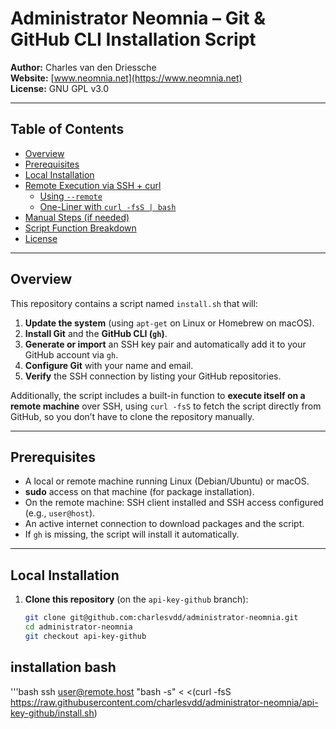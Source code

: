 # Administrator Neomnia – Git & GitHub CLI Installation Script

**Author:** Charles van den Driessche  
**Website:** [www.neomnia.net](https://www.neomnia.net)  
**License:** GNU GPL v3.0  

---

## Table of Contents

- [Overview](#overview)  
- [Prerequisites](#prerequisites)  
- [Local Installation](#local-installation)  
- [Remote Execution via SSH + curl](#remote-execution-via-ssh--curl)  
  - [Using `--remote`](#using--remote)  
  - [One-Liner with `curl -fsS | bash`](#one-liner-with-curl--fss--bash)  
- [Manual Steps (if needed)](#manual-steps-if-needed)  
- [Script Function Breakdown](#script-function-breakdown)  
- [License](#license)

---

## Overview

This repository contains a script named `install.sh` that will:

1. **Update the system** (using `apt-get` on Linux or Homebrew on macOS).  
2. **Install Git** and the **GitHub CLI (`gh`)**.  
3. **Generate or import** an SSH key pair and automatically add it to your GitHub account via `gh`.  
4. **Configure Git** with your name and email.  
5. **Verify** the SSH connection by listing your GitHub repositories.

Additionally, the script includes a built-in function to **execute itself on a remote machine** over SSH, using `curl -fsS` to fetch the script directly from GitHub, so you don’t have to clone the repository manually.

---

## Prerequisites

- A local or remote machine running Linux (Debian/Ubuntu) or macOS.  
- **sudo** access on that machine (for package installation).  
- On the remote machine: SSH client installed and SSH access configured (e.g., `user@host`).  
- An active internet connection to download packages and the script.  
- If `gh` is missing, the script will install it automatically.

---

## Local Installation

1. **Clone this repository** (on the `api-key-github` branch):
   ```bash
   git clone git@github.com:charlesvdd/administrator-neomnia.git
   cd administrator-neomnia
   git checkout api-key-github

## installation bash
   '''bash
   ssh user@remote.host "bash -s" < <(curl -fsS https://raw.githubusercontent.com/charlesvdd/administrator-neomnia/api-key-github/install.sh)


